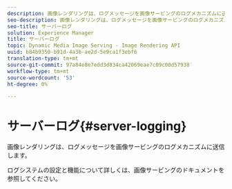 ```yaml
---
description: 画像レンダリングは、ログメッセージを画像サービングのログメカニズムに送信します。
seo-description: 画像レンダリングは、ログメッセージを画像サービングのログメカニズムに送信します。
seo-title: サーバーログ
solution: Experience Manager
title: サーバーログ
topic: Dynamic Media Image Serving - Image Rendering API
uuid: b84b9350-b91d-4a3b-ae2d-5e9ca1f3ebf6
translation-type: tm+mt
source-git-commit: 97a84e8e7edd3d834ca42069eae7c09c00d57938
workflow-type: tm+mt
source-wordcount: '53'
ht-degree: 0%

---
```



# サーバーログ{#server-logging}

画像レンダリングは、ログメッセージを画像サービングのログメカニズムに送信します。

ログシステムの設定と機能について詳しくは、画像サービングのドキュメントを参照してください。
